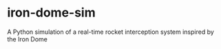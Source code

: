 # iron-dome-sim
A Python simulation of a real-time rocket interception system inspired by the Iron Dome
